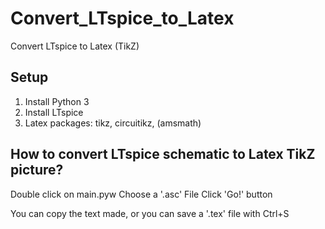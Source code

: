 # Convert_LTspice_to_Latex
Convert LTspice to Latex (TikZ)

## Setup
1. Install Python 3
2. Install LTspice
3. Latex packages: tikz, circuitikz, (amsmath)
 
## How to convert LTspice schematic to Latex TikZ picture?
Double click on main.pyw
Choose a '.asc' File
Click 'Go!' button

You can copy the text made, or you can save a '.tex' file with Ctrl+S
